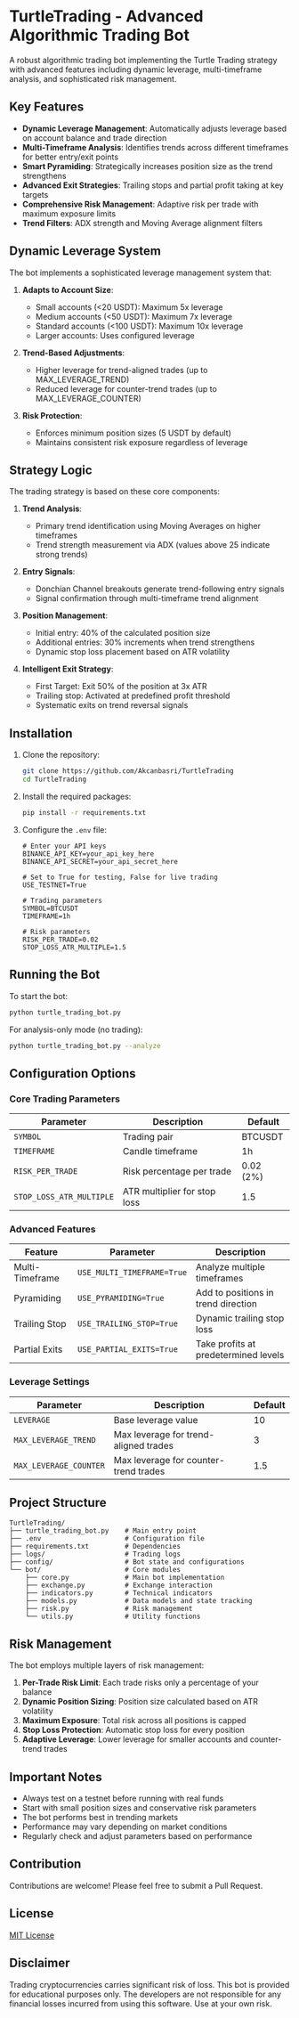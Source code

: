 # TurtleTrading - Advanced Algorithmic Trading Bot

A robust algorithmic trading bot implementing the Turtle Trading strategy with advanced features including dynamic leverage, multi-timeframe analysis, and sophisticated risk management.

## Key Features

- **Dynamic Leverage Management**: Automatically adjusts leverage based on account balance and trade direction
- **Multi-Timeframe Analysis**: Identifies trends across different timeframes for better entry/exit points
- **Smart Pyramiding**: Strategically increases position size as the trend strengthens
- **Advanced Exit Strategies**: Trailing stops and partial profit taking at key targets
- **Comprehensive Risk Management**: Adaptive risk per trade with maximum exposure limits
- **Trend Filters**: ADX strength and Moving Average alignment filters

## Dynamic Leverage System

The bot implements a sophisticated leverage management system that:

1. **Adapts to Account Size**:
   - Small accounts (<20 USDT): Maximum 5x leverage
   - Medium accounts (<50 USDT): Maximum 7x leverage
   - Standard accounts (<100 USDT): Maximum 10x leverage
   - Larger accounts: Uses configured leverage

2. **Trend-Based Adjustments**:
   - Higher leverage for trend-aligned trades (up to MAX_LEVERAGE_TREND)
   - Reduced leverage for counter-trend trades (up to MAX_LEVERAGE_COUNTER)

3. **Risk Protection**:
   - Enforces minimum position sizes (5 USDT by default)
   - Maintains consistent risk exposure regardless of leverage

## Strategy Logic

The trading strategy is based on these core components:

1. **Trend Analysis**:
   - Primary trend identification using Moving Averages on higher timeframes
   - Trend strength measurement via ADX (values above 25 indicate strong trends)

2. **Entry Signals**:
   - Donchian Channel breakouts generate trend-following entry signals
   - Signal confirmation through multi-timeframe trend alignment

3. **Position Management**:
   - Initial entry: 40% of the calculated position size
   - Additional entries: 30% increments when trend strengthens
   - Dynamic stop loss placement based on ATR volatility

4. **Intelligent Exit Strategy**:
   - First Target: Exit 50% of the position at 3x ATR
   - Trailing stop: Activated at predefined profit threshold
   - Systematic exits on trend reversal signals

## Installation

1. Clone the repository:
   ```bash
   git clone https://github.com/Akcanbasri/TurtleTrading
   cd TurtleTrading
   ```

2. Install the required packages:
   ```bash
   pip install -r requirements.txt
   ```

3. Configure the `.env` file:
   ```
   # Enter your API keys
   BINANCE_API_KEY=your_api_key_here
   BINANCE_API_SECRET=your_api_secret_here
   
   # Set to True for testing, False for live trading
   USE_TESTNET=True
   
   # Trading parameters
   SYMBOL=BTCUSDT
   TIMEFRAME=1h
   
   # Risk parameters
   RISK_PER_TRADE=0.02
   STOP_LOSS_ATR_MULTIPLE=1.5
   ```

## Running the Bot

To start the bot:

```bash
python turtle_trading_bot.py
```

For analysis-only mode (no trading):

```bash
python turtle_trading_bot.py --analyze
```

## Configuration Options

### Core Trading Parameters

| Parameter | Description | Default |
|-----------|-------------|---------|
| `SYMBOL` | Trading pair | BTCUSDT |
| `TIMEFRAME` | Candle timeframe | 1h |
| `RISK_PER_TRADE` | Risk percentage per trade | 0.02 (2%) |
| `STOP_LOSS_ATR_MULTIPLE` | ATR multiplier for stop loss | 1.5 |

### Advanced Features

| Feature | Parameter | Description |
|---------|-----------|-------------|
| Multi-Timeframe | `USE_MULTI_TIMEFRAME=True` | Analyze multiple timeframes |
| Pyramiding | `USE_PYRAMIDING=True` | Add to positions in trend direction |
| Trailing Stop | `USE_TRAILING_STOP=True` | Dynamic trailing stop loss |
| Partial Exits | `USE_PARTIAL_EXITS=True` | Take profits at predetermined levels |

### Leverage Settings

| Parameter | Description | Default |
|-----------|-------------|---------|
| `LEVERAGE` | Base leverage value | 10 |
| `MAX_LEVERAGE_TREND` | Max leverage for trend-aligned trades | 3 |
| `MAX_LEVERAGE_COUNTER` | Max leverage for counter-trend trades | 1.5 |

## Project Structure

```
TurtleTrading/
├── turtle_trading_bot.py    # Main entry point
├── .env                     # Configuration file
├── requirements.txt         # Dependencies
├── logs/                    # Trading logs
├── config/                  # Bot state and configurations
└── bot/                     # Core modules
    ├── core.py              # Main bot implementation
    ├── exchange.py          # Exchange interaction
    ├── indicators.py        # Technical indicators
    ├── models.py            # Data models and state tracking
    ├── risk.py              # Risk management
    └── utils.py             # Utility functions
```

## Risk Management

The bot employs multiple layers of risk management:

1. **Per-Trade Risk Limit**: Each trade risks only a percentage of your balance
2. **Dynamic Position Sizing**: Position size calculated based on ATR volatility
3. **Maximum Exposure**: Total risk across all positions is capped
4. **Stop Loss Protection**: Automatic stop loss for every position
5. **Adaptive Leverage**: Lower leverage for smaller accounts and counter-trend trades

## Important Notes

- Always test on a testnet before running with real funds
- Start with small position sizes and conservative risk parameters
- The bot performs best in trending markets
- Performance may vary depending on market conditions
- Regularly check and adjust parameters based on performance

## Contribution

Contributions are welcome! Please feel free to submit a Pull Request.

## License

[MIT License](LICENSE)

## Disclaimer

Trading cryptocurrencies carries significant risk of loss. This bot is provided for educational purposes only. The developers are not responsible for any financial losses incurred from using this software. Use at your own risk.